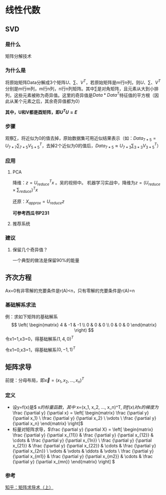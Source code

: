 # 线性代数

## SVD

### 是什么

矩阵分解技术

### 为什么是

将原始矩阵Data分解成3个矩阵$U、 \sum、 V^T$，若原始矩阵是m行n列，则$U、 \sum、 V^T$分别是m行m列，m行n列，n行n列矩阵。其中$\sum$是对角矩阵，且元素从大到小排列，这些元素被称为奇异值。这里的奇异值是$Data * Data^T$特征值的平方根（因此从某个元素之后，其余奇异值都为0）

**其中，U和V都是酉矩阵，即$U^T U=E$**

### 步骤

观察$\sum$，将近似为0的值去掉，原始数据集可用近似结果表示（如：$Data_{7*5} = U_{7*7} \sum_{7*5} V^T_{5*5}$，去掉2个近似为0的值后，$Data_{7*5} \approx U_{7*3} \sum_{3*3} V^T_{3*5}$）

### 应用

1. PCA

   降维：$z = U_{reduce}^T x$ 。吴的视频中。		机器学习实战中，降维为$z = (U_{reduce} \times \sum_{reduce})^T  x$ 

   还原：$X_{approx} = U_{reduce}z$

   **可参考西瓜书P231**

2. 推荐系统

### 建议

1. 保留几个奇异值？

   一个典型的做法是保留90%的能量

## 齐次方程

Ax=0有非零解的充要条件是r(A)<n，只有零解的充要条件是r(A)=n

### 基础解系求法

例：求如下矩阵的基础解系
$$
\left(
\begin{matrix}
4 & -1 & -1 \\
0 & 0 & 0 \\
0 & 0 & 0
\end{matrix}
\right)
$$
令x1=1,x3=0，得基础解系$(1,4,0)^T$

令x1=0,x3=1，得基础解系$(0,-1,1)^T$



## 矩阵求导

前提：分母布局，即$\vec x=(x_1, x_2, ..., x_n)^T$

### 定义

- 设y=f(x)是$ x$的标量函数，其中$ x=(x_1, x_2, ..., x_n)^T$, 则f(x)对$x$的梯度为$\frac {\partial y} {\partial x} = \left[  \begin{matrix}  \frac {\partial y} {\partial x_1}  \\  \frac {\partial y} {\partial x_2}  \\ \vdots  \\  \frac {\partial y} {\partial x_n}  \end{matrix}  \right]$
- 标量对矩阵求导，$\frac {\partial y} {\partial X}  = \left[
  \begin{matrix}
  \frac {\partial y} {\partial x_{11}} & \frac {\partial y} {\partial x_{12}} & \cdots & \frac {\partial y} {\partial x_{1n}} \\
  \frac {\partial y} {\partial x_{21}} & \frac {\partial y} {\partial x_{22}} & \cdots & \frac {\partial y} {\partial x_{2n}} \\  \vdots  &  \vdots  &  \ddots  &  \vdots   \\
  \frac {\partial y} {\partial x_{m1}} & \frac {\partial y} {\partial x_{m2}} & \cdots & \frac {\partial y} {\partial x_{mn}}
  \end{matrix}
  \right] $

### 参考

[知乎：矩阵求导术（上）](https://zhuanlan.zhihu.com/p/24709748)

